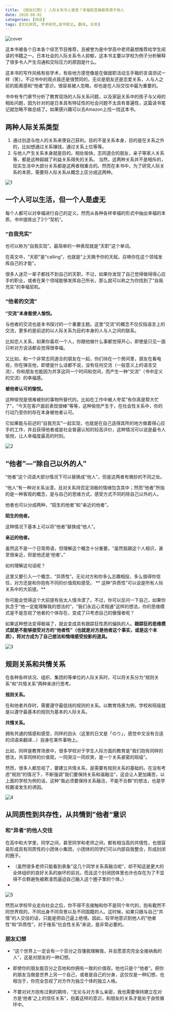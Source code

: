 ```yaml
---
title: 《朋友幻想》| 人际关系令人窒息？幸福和苦痛都来源于他人
date: 2020-08-02
categories: [阅读]
tags: [文化研究, 学术研究,读书笔记, 翻译, 日本]
---
```

![cover](/assets/img/postimg/friend-fantasy/cover.jpeg)

这本书被各个日本各个综艺节目推荐，且被誉为是中学高中老师最想推荐给学生阅读的书籍之一。日本社会的人际关系令人抑郁，这本书主要以学校为例子分析解释了很多令人产生沟通和交际压力的原因是什么。

这本书的写作风格有些学术，有些地方感觉像是在做就职活动玉手箱的言语测试一样（笑）。不过书中的观点我还是很赞同的，无论是朋友还是恋爱关系，人与人之前的距离感和“他者”意识，很容易被人忽略，却也是在人际交往中最为重要的。

书中有专门章节分析了教育现场的人际关系问题，以及家庭关系中的孩子与父母的相处问题，因为针对的是日本具有特征性的社会问题不太具有普遍性，这篇读书笔记就忽略不做总结了。如果感兴趣可以去Amazon上找一找这本书。

## 两种人际关系类型

1. 通过创造与他人的关系来使自己获利。目的不是关系本身，目的是在关系之外的，比如想通过关系赚钱，通过关系上位等等。
2. 与他人产生关系本身就是目的。相处愉快，志同道合的朋友，亲子等家人关系等，都是这种超越了利益关系得失的关系。
当然，这两种关系并不是相斥的，现实生活中大部分关系都是这两者相重合的。然而在本书中，为了研究人际关系的本质，需要将人际关系从概念上区分成这两种。

![1](/assets/img/postimg/friend-fantasy/1.png)

## 一个人可以生活，但一个人是虚无

每个人都可以对幸福进行自己的定义。然而从各种各样幸福的形式中抽出幸福的本质，书中提炼出了2个“契机”。

### “自我充实”

也可以称为“自我实现”。最简单的一种表现就是“天职”这个单词。

在英文中，“天职”是“calling”，也就是“上天赐予你的天赋，召唤你在这个领域发挥自己的才能”。

很多人迷茫一辈子都找不到自己的天职，不过，如果你发现了自己觉得做得得心应手的职业，或者在某个领域能够发挥自己所长，那么就可以称之为你找到了“自我充实”的幸福契机。

### “他者的交流”

**“交流”本身能使人愉悦。**

与他者的交流也是本书探讨的一个重要主题。这里“交流”的概念不仅仅指语言上的交流，更多的是前述的以人际关系为目的本身的人与人之间的联系。

比如恋人关系，如果你喜欢一个人，你跟他做什么事都觉得开心，即使是只见一面只听对方说话都会觉得很幸福。

又比如，和一个非常志同道合的朋友在一起，你们待在一个房间里，朋友在看电视，你在弹吉他，即使是什么话都不说，没有任何交流（一般意义上的语言交流），你和朋友也能因为共享这同一个时间和空间，而产生一种“交流”（书中定义的交流）的幸福感。

**被他者认可的愉悦。**

这种愉悦是很难被别的事物所替代的。比如在工作中被人夸奖“有你真是帮大忙了”，“今天在客户面前表现很棒”等等，这种愉悦产生于，在社会性关系中，你的行动乃至你的存在本身被他者认可。

它如果能与前述的“自我充实”一起实现，也就是在自己适得其所的地方做着得心应手的工作，并且获得他者或是社会普遍认知的较高评价，这种情况可以说是最令人愉悦，让人幸福度最高的时刻。

![2](/assets/img/postimg/friend-fantasy/2.png)

## “他者”—“除自己以外的人”

“他者”这个词语大部分情况下可以替换成“他人”，但是这两者有微妙的不同之处。

“他人”有一种对关系淡漠，且对关系持否定消极的情绪包含其中；然而“他者”所指的是一种客观的概念，是与自己的思维方式，感受方式不同的除自己以外的人。

他者也可以分成两种，“陌生的他者”和“亲近的他者”。

**陌生的他者。**

这种情况下基本上可以将“他者”替换成“他人”。

**亲近的他者。**

虽然这不是一个日常用语，但理解这个概念十分重要。“虽然我跟这个人相识，甚至很亲近，但是他还是‘他者’。”

如何理解这句话呢？

这里又要引入一个概念，“异质性”。无论对方和你多么志趣相投，多么值得你信任，对方还是和你抱有不同的价值观和感受。
**
这种“异质性”可以说是所有人际关系中的大前提。**

你可能会觉得这个大前提有些太人情冷漠了。不过，你可以反问一下自己，如果你执念于“他一定能理解我的想法的”，“我们永远心灵相通”这样的想法，你的思维模式是不是忽视了他者的个体存在，变成了只考虑自己的傲慢者呢？

如果这种想法变得极端了，就会变成具有跟踪狂性质的偏执的人。**跟踪狂的思维模式就是不能够接受对方的“他者性”（也就是对方是他者这个事实，或是这个本质），将对方成为了自己想法和情绪感受投影的道具。**

![3](/assets/img/postimg/friend-fantasy/3.png)

## 规则关系和共情关系

在各种各样状况、组织、集团的等单位的人际关系时，可以将关系分为“规则关系”和“共情关系”两种来进行思考。

**规则关系。**

在和他者共存时，需要遵守最低线的规则的关系。以教育场景为例，学校和班级就是以遵守最基本的规则为基本的人际关系。

**共情关系。**

拥有共通的情感和感受，同样的劲头（这里的日文是「のり」，感觉中文没有合适的词语来翻译...）投身在某件事物上。

比如，同样是教育场景中，很多学校对于学生人际方面的教育是“我们抱有同样的想法，共享同样的价值观，一同哭泣一同欢笑，是一个关系紧密的班级”。

然而，很多人都忽视了，要建立共情关系，是需要有规则关系的基础的。在没有考虑”规则“的情况下，不断强调”我们要保持关系和谐融洽“，这会让人更加痛苦，以上面的学校为例的话，这种”我必须要保持关系融洽，不能不合群“的想法，也是学校霸凌发生的诱因。

![4](/assets/img/postimg/friend-fantasy/4.jpeg)

## 从同质性到共存性，从共情到”他者“意识

### 和”异者“的他人交往

在高中和大学里，同学之间，甚至同学和老师之间，都有相当高的共情性，也很容易形成具有同质性的小团体小集团，小团体的同学们可以内部自我整合，形成封闭的圈子。

- （虽然很多老师只能看到表象”这几个同学关系真融洽呢“，却不知这是更大的全体组织的良好关系的崩坏的前兆，而且这个封闭团体里也许也存在为了不显得不合群避免被欺凌而逼迫自己融入这个圈子里的个体。）
- 
![5](/assets/img/postimg/friend-fantasy/5.jpeg)

然而从学校毕业走向社会之后，你不得不去接触和你不是同个年代的，抱有截然不同世界观的，不同出身不同背景以及不同国籍的人。这时候，如果只跟与自己“共情”的人交往的话，只能是把自己逼上绝境。因此，较早地意识到他人的“他者性”和“异质性”，对于维系“社会性关系”来说，是非常必要的。

### 朋友幻想

- “这个世界上一定会有一个百分之百懂我理解我，并且愿意完完全全接纳我的人”，这是对朋友的一种幻想。

- 即使你的朋友能百分之百地和你拥有一致的价值观，他也只是个“他者”。把你的朋友当做是世界上另一个自己，或者是自己的分身，这仅仅是一种幻想，也相当于，你完全忽视了对方作为独立个体的独立人格。

- 不要对对方抱有过剩的期待，“无论与对方多么亲密，我也需要保持建立在对方是‘他者’之上的信任关系”，抱着这样的意识，和朋友的关系才能处于良性循环中。